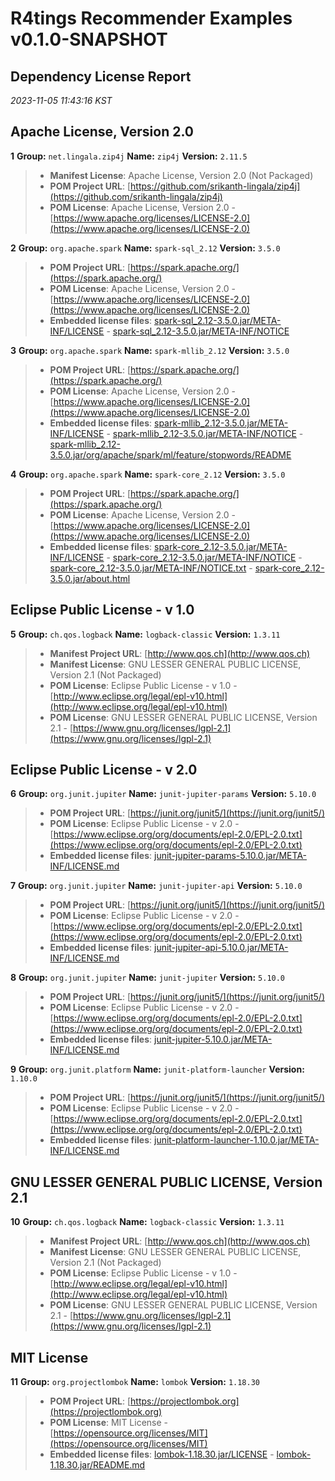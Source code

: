 
# R4tings Recommender Examples v0.1.0-SNAPSHOT
## Dependency License Report
_2023-11-05 11:43:16 KST_
## Apache License, Version 2.0

**1** **Group:** `net.lingala.zip4j` **Name:** `zip4j` **Version:** `2.11.5` 
> - **Manifest License**: Apache License, Version 2.0 (Not Packaged)
> - **POM Project URL**: [https://github.com/srikanth-lingala/zip4j](https://github.com/srikanth-lingala/zip4j)
> - **POM License**: Apache License, Version 2.0 - [https://www.apache.org/licenses/LICENSE-2.0](https://www.apache.org/licenses/LICENSE-2.0)

**2** **Group:** `org.apache.spark` **Name:** `spark-sql_2.12` **Version:** `3.5.0` 
> - **POM Project URL**: [https://spark.apache.org/](https://spark.apache.org/)
> - **POM License**: Apache License, Version 2.0 - [https://www.apache.org/licenses/LICENSE-2.0](https://www.apache.org/licenses/LICENSE-2.0)
> - **Embedded license files**: [spark-sql_2.12-3.5.0.jar/META-INF/LICENSE](spark-sql_2.12-3.5.0.jar/META-INF/LICENSE) 
    - [spark-sql_2.12-3.5.0.jar/META-INF/NOTICE](spark-sql_2.12-3.5.0.jar/META-INF/NOTICE)

**3** **Group:** `org.apache.spark` **Name:** `spark-mllib_2.12` **Version:** `3.5.0` 
> - **POM Project URL**: [https://spark.apache.org/](https://spark.apache.org/)
> - **POM License**: Apache License, Version 2.0 - [https://www.apache.org/licenses/LICENSE-2.0](https://www.apache.org/licenses/LICENSE-2.0)
> - **Embedded license files**: [spark-mllib_2.12-3.5.0.jar/META-INF/LICENSE](spark-mllib_2.12-3.5.0.jar/META-INF/LICENSE) 
    - [spark-mllib_2.12-3.5.0.jar/META-INF/NOTICE](spark-mllib_2.12-3.5.0.jar/META-INF/NOTICE) 
    - [spark-mllib_2.12-3.5.0.jar/org/apache/spark/ml/feature/stopwords/README](spark-mllib_2.12-3.5.0.jar/org/apache/spark/ml/feature/stopwords/README)

**4** **Group:** `org.apache.spark` **Name:** `spark-core_2.12` **Version:** `3.5.0` 
> - **POM Project URL**: [https://spark.apache.org/](https://spark.apache.org/)
> - **POM License**: Apache License, Version 2.0 - [https://www.apache.org/licenses/LICENSE-2.0](https://www.apache.org/licenses/LICENSE-2.0)
> - **Embedded license files**: [spark-core_2.12-3.5.0.jar/META-INF/LICENSE](spark-core_2.12-3.5.0.jar/META-INF/LICENSE) 
    - [spark-core_2.12-3.5.0.jar/META-INF/NOTICE](spark-core_2.12-3.5.0.jar/META-INF/NOTICE) 
    - [spark-core_2.12-3.5.0.jar/META-INF/NOTICE.txt](spark-core_2.12-3.5.0.jar/META-INF/NOTICE.txt) 
    - [spark-core_2.12-3.5.0.jar/about.html](spark-core_2.12-3.5.0.jar/about.html)

## Eclipse Public License - v 1.0

**5** **Group:** `ch.qos.logback` **Name:** `logback-classic` **Version:** `1.3.11` 
> - **Manifest Project URL**: [http://www.qos.ch](http://www.qos.ch)
> - **Manifest License**: GNU LESSER GENERAL PUBLIC LICENSE, Version 2.1 (Not Packaged)
> - **POM License**: Eclipse Public License - v 1.0 - [http://www.eclipse.org/legal/epl-v10.html](http://www.eclipse.org/legal/epl-v10.html)
> - **POM License**: GNU LESSER GENERAL PUBLIC LICENSE, Version 2.1 - [https://www.gnu.org/licenses/lgpl-2.1](https://www.gnu.org/licenses/lgpl-2.1)

## Eclipse Public License - v 2.0

**6** **Group:** `org.junit.jupiter` **Name:** `junit-jupiter-params` **Version:** `5.10.0` 
> - **POM Project URL**: [https://junit.org/junit5/](https://junit.org/junit5/)
> - **POM License**: Eclipse Public License - v 2.0 - [https://www.eclipse.org/org/documents/epl-2.0/EPL-2.0.txt](https://www.eclipse.org/org/documents/epl-2.0/EPL-2.0.txt)
> - **Embedded license files**: [junit-jupiter-params-5.10.0.jar/META-INF/LICENSE.md](junit-jupiter-params-5.10.0.jar/META-INF/LICENSE.md)

**7** **Group:** `org.junit.jupiter` **Name:** `junit-jupiter-api` **Version:** `5.10.0` 
> - **POM Project URL**: [https://junit.org/junit5/](https://junit.org/junit5/)
> - **POM License**: Eclipse Public License - v 2.0 - [https://www.eclipse.org/org/documents/epl-2.0/EPL-2.0.txt](https://www.eclipse.org/org/documents/epl-2.0/EPL-2.0.txt)
> - **Embedded license files**: [junit-jupiter-api-5.10.0.jar/META-INF/LICENSE.md](junit-jupiter-api-5.10.0.jar/META-INF/LICENSE.md)

**8** **Group:** `org.junit.jupiter` **Name:** `junit-jupiter` **Version:** `5.10.0` 
> - **POM Project URL**: [https://junit.org/junit5/](https://junit.org/junit5/)
> - **POM License**: Eclipse Public License - v 2.0 - [https://www.eclipse.org/org/documents/epl-2.0/EPL-2.0.txt](https://www.eclipse.org/org/documents/epl-2.0/EPL-2.0.txt)
> - **Embedded license files**: [junit-jupiter-5.10.0.jar/META-INF/LICENSE.md](junit-jupiter-5.10.0.jar/META-INF/LICENSE.md)

**9** **Group:** `org.junit.platform` **Name:** `junit-platform-launcher` **Version:** `1.10.0` 
> - **POM Project URL**: [https://junit.org/junit5/](https://junit.org/junit5/)
> - **POM License**: Eclipse Public License - v 2.0 - [https://www.eclipse.org/org/documents/epl-2.0/EPL-2.0.txt](https://www.eclipse.org/org/documents/epl-2.0/EPL-2.0.txt)
> - **Embedded license files**: [junit-platform-launcher-1.10.0.jar/META-INF/LICENSE.md](junit-platform-launcher-1.10.0.jar/META-INF/LICENSE.md)

## GNU LESSER GENERAL PUBLIC LICENSE, Version 2.1

**10** **Group:** `ch.qos.logback` **Name:** `logback-classic` **Version:** `1.3.11` 
> - **Manifest Project URL**: [http://www.qos.ch](http://www.qos.ch)
> - **Manifest License**: GNU LESSER GENERAL PUBLIC LICENSE, Version 2.1 (Not Packaged)
> - **POM License**: Eclipse Public License - v 1.0 - [http://www.eclipse.org/legal/epl-v10.html](http://www.eclipse.org/legal/epl-v10.html)
> - **POM License**: GNU LESSER GENERAL PUBLIC LICENSE, Version 2.1 - [https://www.gnu.org/licenses/lgpl-2.1](https://www.gnu.org/licenses/lgpl-2.1)

## MIT License

**11** **Group:** `org.projectlombok` **Name:** `lombok` **Version:** `1.18.30` 
> - **POM Project URL**: [https://projectlombok.org](https://projectlombok.org)
> - **POM License**: MIT License - [https://opensource.org/licenses/MIT](https://opensource.org/licenses/MIT)
> - **Embedded license files**: [lombok-1.18.30.jar/LICENSE](lombok-1.18.30.jar/LICENSE) 
    - [lombok-1.18.30.jar/README.md](lombok-1.18.30.jar/README.md)


